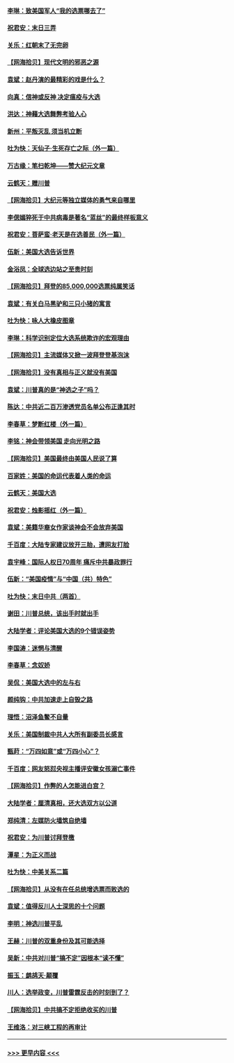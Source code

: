 #### [李琳：致美国军人“我的选票哪去了”](../pages/nsc993/n12635351.md?t=12212151) 
#### [祝君安：末日三弄](../pages/nsc993/n12635324.md?t=12212151) 
#### [关乐：红朝末了无完卵](../pages/nsc993/n12635315.md?t=12212151) 
#### [【网海拾贝】现代文明的邪恶之源](../pages/nsc993/n12634425.md?t=12212151) 
#### [袁斌：赵丹演的最精彩的戏是什么？](../pages/nsc993/n12633316.md?t=12212151) 
#### [向真：信神或反神 决定瘟疫与大选](../pages/nsc993/n12632710.md?t=12212151) 
#### [洪达：神藉大选舞弊考验人心](../pages/nsc993/n12631962.md?t=12212151) 
#### [新州：平叛灭乱  须当机立断](../pages/nsc993/n12631946.md?t=12212151) 
#### [吐为快：天仙子‧生死存亡之际（外一篇）](../pages/nsc993/n12631927.md?t=12212151) 
#### [万古缘：笔扫乾坤——赞大纪元文章](../pages/nsc993/n12631922.md?t=12212151) 
#### [云鹤天：赠川普](../pages/nsc993/n12631823.md?t=12212151) 
#### [【网海拾贝】大纪元等独立媒体的勇气来自哪里](../pages/nsc993/n12629961.md?t=12212151) 
#### [李偲嫣猝死于中共病毒是著名“蓝丝”的最终样板意义](../pages/nsc993/n12628812.md?t=12212151) 
#### [祝君安：菩萨蛮·老天是在选善民（外一篇）](../pages/nsc993/n12628793.md?t=12212151) 
#### [伍新：美国大选告诉世界](../pages/nsc993/n12628768.md?t=12212151) 
#### [金浴凤：全球选边站之至贵时刻](../pages/nsc993/n12627318.md?t=12212151) 
#### [【网海拾贝】拜登的85,000,000选票纯属笑话](../pages/nsc993/n12626569.md?t=12212151) 
#### [袁斌：有关白马黑驴和三只小猪的寓言](../pages/nsc993/n12626198.md?t=12212151) 
#### [吐为快：咏人大橡皮图章](../pages/nsc993/n12624470.md?t=12212151) 
#### [李琳：科学识别定位大选系统欺诈的宏观理由](../pages/nsc993/n12624340.md?t=12212151) 
#### [【网海拾贝】主流媒体又掀一波拜登登基泡沫](../pages/nsc993/n12624000.md?t=12212151) 
#### [【网海拾贝】没有真相与正义就没有美国](../pages/nsc993/n12621885.md?t=12212151) 
#### [袁斌：川普真的是“神选之子”吗？](../pages/nsc993/n12621749.md?t=12212151) 
#### [陈达：中共近二百万渗透党员名单公布正逢其时](../pages/nsc993/n12620870.md?t=12212151) 
#### [李春草：梦断红楼（外一篇）](../pages/nsc993/n12619122.md?t=12212151) 
#### [李铭：神会带领美国 走向光明之路](../pages/nsc993/n12618584.md?t=12212151) 
#### [【网海拾贝】美国最终由美国人民说了算](../pages/nsc993/n12617255.md?t=12212151) 
#### [百家姓：美国的命运代表着人类的命运](../pages/nsc993/n12615838.md?t=12212151) 
#### [云鹤天：美国大选](../pages/nsc993/n12615994.md?t=12212151) 
#### [祝君安：烛影摇红（外一篇）](../pages/nsc993/n12615975.md?t=12212151) 
#### [袁斌：美籍华裔女作家谈神会不会放弃美国](../pages/nsc993/n12615263.md?t=12212151) 
#### [千百度：大陆专家建议放开三胎，遭网友打脸](../pages/nsc993/n12614456.md?t=12212151) 
#### [袁宇峰：国际人权日70周年 痛斥中共暴政罪行](../pages/nsc993/n12611965.md?t=12212151) 
#### [伍新：“美国疫情”与“中国（共）特色”](../pages/nsc993/n12611463.md?t=12212151) 
#### [吐为快：末日中共（两首）](../pages/nsc993/n12611461.md?t=12212151) 
#### [谢田：川普总统，该出手时就出手](../pages/nsc993/n12610905.md?t=12212151) 
#### [大陆学者：评论美国大选的9个错误姿势](../pages/nsc993/n12609586.md?t=12212151) 
#### [李国涛：迷惘与清醒](../pages/nsc993/n12607532.md?t=12212151) 
#### [李春草：念奴娇](../pages/nsc993/n12607083.md?t=12212151) 
#### [吴侃：美国大选中的左与右](../pages/nsc993/n12607054.md?t=12212151) 
#### [颜纯钩：中共加速走上自毁之路](../pages/nsc993/n12606473.md?t=12212151) 
#### [理悟：沼泽鱼鳖不自量](../pages/nsc993/n12606454.md?t=12212151) 
#### [关乐：美国制裁中共人大所有副委员长感言](../pages/nsc993/n12606442.md?t=12212151) 
#### [甄莳：“万四如意”或“万四小心”？](../pages/nsc993/n12606091.md?t=12212151) 
#### [千百度：网友怒怼央视主播评安徽女孩溺亡事件](../pages/nsc993/n12605370.md?t=12212151) 
#### [【网海拾贝】作弊的人怎能进白宫？](../pages/nsc993/n12603546.md?t=12212151) 
#### [大陆学者：厘清真相，还大选双方以公道](../pages/nsc993/n12603475.md?t=12212151) 
#### [郑纯清：左媒防火墙筑自绝墙](../pages/nsc993/n12602226.md?t=12212151) 
#### [祝君安：为川普讨拜登檄](../pages/nsc993/n12602199.md?t=12212151) 
#### [潭星：为正义而战](../pages/nsc993/n12600926.md?t=12212151) 
#### [吐为快：中美关系二篇](../pages/nsc993/n12600908.md?t=12212151) 
#### [【网海拾贝】从没有在任总统增选票而败选的](../pages/nsc993/n12600435.md?t=12212151) 
#### [袁斌：值得反川人士深思的十个问题](../pages/nsc993/n12600332.md?t=12212151) 
#### [李明：神选川普平乱](../pages/nsc993/n12599751.md?t=12212151) 
#### [王赫：川普的双重身份及其可能选择](../pages/nsc993/n12599723.md?t=12212151) 
#### [吴新：中共对川普“搞不定”因根本“读不懂”](../pages/nsc993/n12599502.md?t=12212151) 
#### [振玉：鹧鸪天‧颠覆](../pages/nsc993/n12599494.md?t=12212151) 
#### [川人：选举政变，川普雷霆反击的时刻到了？](../pages/nsc993/n12599291.md?t=12212151) 
#### [【网海拾贝】中共搞不定拒绝收买的川普](../pages/nsc993/n12598955.md?t=12212151) 
#### [王维洛：对三峡工程的再审计](../pages/nsc993/n12598436.md?t=12212151) 

----
#### [ >>> 更早内容 <<< ](../indexes/nsc993-earlier.md)
